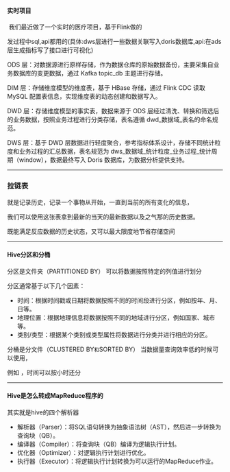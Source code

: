 ####     实时项目

​          我们最近做了一个实时的医疗项目，基于Flink做的

发过程中sql,api都用的(具体:dws层进行一些数据关联写入doris数据库,api:在ads层生成指标写了接口进行可视化)

ODS 层：对数据源进行原样存储，作为数据仓库的原始数据备份，主要采集自业务数据库的变更数据，通过 Kafka topic_db 主题进行存储。

DIM 层：存储维度模型的维度表，基于 HBase 存储，通过 Flink CDC 读取 MySQL 配置表信息，实现维度表的动态创建和数据写入。

DWD 层：存储维度模型的事实表，数据来源于 ODS 层经过清洗、转换和筛选后的业务数据，按照业务过程进行分类存储，表名遵循 dwd_数据域_表名的命名规范。

DWS 层：基于 DWD 层数据进行轻度聚合，参考指标体系设计，存储不同统计粒度和业务过程的汇总数据，表名规范为 dws_数据域_统计粒度_业务过程_统计周期（window），数据最终写入 Doris 数据库，为数据分析提供支持。


----------------------
### 拉链表

就是记录历史，记录一个事物从开始，一直到当前的所有变化的信息，

我们可以使用这张表拿到最新的当天的最新数据以及之气那的历史数据。

既能满足反应数据的历史状态，又可以最大限度地节省存储空间




-------------------------------------------
#### Hive分区和分桶

分区是文件夹（PARTITIONED BY） 可以将数据按照特定的列值进行划分

分区通常基于以下几个因素：

- 时间：根据时间戳或日期将数据按照不同的时间段进行分区，例如按年、月、日等。
- 地理位置：根据地理信息将数据按照不同的地域进行分区，例如国家、城市等。
- 类别/类型：根据某个类别或类型属性将数据进行分类并进行相应的分区。

分桶是分文件（CLUSTERED BY`和`SORTED BY） 当数据量查询效率低的时候可以使用，

例如 ，时间可以按小时还分

-------------------------
#### Hive是怎么转成MapReduce程序的

其实就是hive的四个解析器

- 解析器（Parser）：将SQL语句转换为抽象语法树（AST），然后进一步转换为查询块（QB）。
- 编译器（Compiler）：将查询块（QB）编译为逻辑执行计划。
- 优化器（Optimizer）：对逻辑执行计划进行优化。
- 执行器（Executor）：将逻辑执行计划转换为可以运行的MapReduce作业。